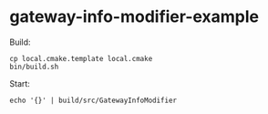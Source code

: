 # gateway-info-modifier-example

Build:

    cp local.cmake.template local.cmake
    bin/build.sh

Start:

    echo '{}' | build/src/GatewayInfoModifier
